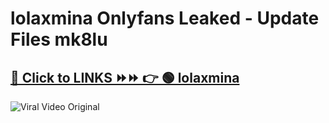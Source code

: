
 # lolaxmina Onlyfans Leaked - Update Files mk8lu

## <h2><a href="https://clipsfans.com/lolaxmina&ref=git">🔗 Click to LINKS ⏩⏩ 👉 🟢 lolaxmina </a></h2>

<a href="https://clipsfans.com/lolaxmina&ref=git" rel="nofollow" data-target="animated-image.originalLink"><img src="https://i.ibb.co.com/xMMVF88/686577567.gif" alt="Viral Video Original" style="max-width: 100%; display: inline-block;" data-target="animated-image.originalImage"></a>

